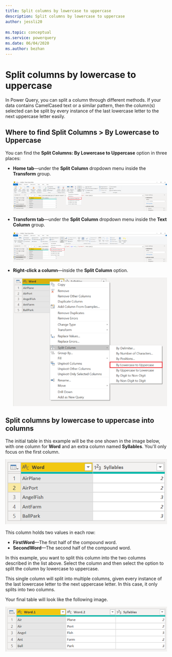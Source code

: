 ```yaml
---
title: Split columns by lowercase to uppercase
description: Split columns by lowercase to uppercase
author: jessli20

ms.topic: conceptual
ms.service: powerquery
ms.date: 06/04/2020
ms.author: bezhan
---
```


# Split columns by lowercase to uppercase

In Power Query, you can split a column through different methods.
If your data contains CamelCased text or a similar pattern, then the column(s) selected can be split by every instance of the last lowercase letter to the next uppercase letter easily.

## Where to find Split Columns > By Lowercase to Uppercase

You can find the **Split Columns: By Lowercase to Uppercase** option in three places:

* **Home tab**&mdash;under the **Split Column** dropdown menu inside the **Transform** group.

   ![image](images/sc-home-lu.png)

* **Transform tab**&mdash;under the **Split Column** dropdown menu inside the **Text Column** group.

   ![image](images/sc-transform-lu.png)

* **Right-click a column**&mdash;inside the **Split Column** option.

   ![image](images/sc-rightclick-lu.png)

## Split columns by lowercase to uppercase into columns

The initial table in this example will be the one shown in the image below, with one column for **Word** and an extra column named **Syllables**. You'll only focus on the first column.

![image](images/sc-before-lu.png)

This column holds two values in each row:

* **FirstWord**&mdash;The first half of the compound word.
* **SecondWord**&mdash;The second half of the compound word.

In this example, you want to split this column into the two columns described in the list above. Select the column and then select the option to split the column by lowercase to uppercase.

This single column will split into multiple columns, given every instance of the last lowercase letter to the next uppercase letter. In this case, it only splits into two columns.

Your final table will look like the following image.

![After](images/sc-after-lu.png)
